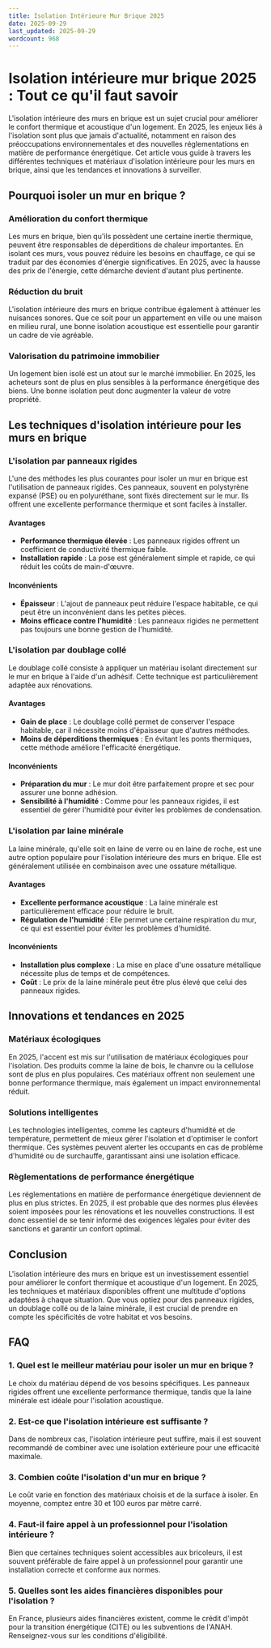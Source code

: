 ```yaml
---
title: Isolation Intérieure Mur Brique 2025
date: 2025-09-29
last_updated: 2025-09-29
wordcount: 968
---
```


# Isolation intérieure mur brique 2025 : Tout ce qu'il faut savoir

L'isolation intérieure des murs en brique est un sujet crucial pour améliorer le confort thermique et acoustique d'un logement. En 2025, les enjeux liés à l'isolation sont plus que jamais d'actualité, notamment en raison des préoccupations environnementales et des nouvelles réglementations en matière de performance énergétique. Cet article vous guide à travers les différentes techniques et matériaux d'isolation intérieure pour les murs en brique, ainsi que les tendances et innovations à surveiller.

## Pourquoi isoler un mur en brique ?

### Amélioration du confort thermique

Les murs en brique, bien qu'ils possèdent une certaine inertie thermique, peuvent être responsables de déperditions de chaleur importantes. En isolant ces murs, vous pouvez réduire les besoins en chauffage, ce qui se traduit par des économies d'énergie significatives. En 2025, avec la hausse des prix de l'énergie, cette démarche devient d'autant plus pertinente.

### Réduction du bruit

L'isolation intérieure des murs en brique contribue également à atténuer les nuisances sonores. Que ce soit pour un appartement en ville ou une maison en milieu rural, une bonne isolation acoustique est essentielle pour garantir un cadre de vie agréable.

### Valorisation du patrimoine immobilier

Un logement bien isolé est un atout sur le marché immobilier. En 2025, les acheteurs sont de plus en plus sensibles à la performance énergétique des biens. Une bonne isolation peut donc augmenter la valeur de votre propriété.

## Les techniques d'isolation intérieure pour les murs en brique

### L'isolation par panneaux rigides

L'une des méthodes les plus courantes pour isoler un mur en brique est l'utilisation de panneaux rigides. Ces panneaux, souvent en polystyrène expansé (PSE) ou en polyuréthane, sont fixés directement sur le mur. Ils offrent une excellente performance thermique et sont faciles à installer.

#### Avantages

- **Performance thermique élevée** : Les panneaux rigides offrent un coefficient de conductivité thermique faible.
- **Installation rapide** : La pose est généralement simple et rapide, ce qui réduit les coûts de main-d'œuvre.

#### Inconvénients

- **Épaisseur** : L'ajout de panneaux peut réduire l'espace habitable, ce qui peut être un inconvénient dans les petites pièces.
- **Moins efficace contre l'humidité** : Les panneaux rigides ne permettent pas toujours une bonne gestion de l'humidité.

### L'isolation par doublage collé

Le doublage collé consiste à appliquer un matériau isolant directement sur le mur en brique à l'aide d'un adhésif. Cette technique est particulièrement adaptée aux rénovations.

#### Avantages

- **Gain de place** : Le doublage collé permet de conserver l'espace habitable, car il nécessite moins d'épaisseur que d'autres méthodes.
- **Moins de déperditions thermiques** : En évitant les ponts thermiques, cette méthode améliore l'efficacité énergétique.

#### Inconvénients

- **Préparation du mur** : Le mur doit être parfaitement propre et sec pour assurer une bonne adhésion.
- **Sensibilité à l'humidité** : Comme pour les panneaux rigides, il est essentiel de gérer l'humidité pour éviter les problèmes de condensation.

### L'isolation par laine minérale

La laine minérale, qu'elle soit en laine de verre ou en laine de roche, est une autre option populaire pour l'isolation intérieure des murs en brique. Elle est généralement utilisée en combinaison avec une ossature métallique.

#### Avantages

- **Excellente performance acoustique** : La laine minérale est particulièrement efficace pour réduire le bruit.
- **Régulation de l'humidité** : Elle permet une certaine respiration du mur, ce qui est essentiel pour éviter les problèmes d'humidité.

#### Inconvénients

- **Installation plus complexe** : La mise en place d'une ossature métallique nécessite plus de temps et de compétences.
- **Coût** : Le prix de la laine minérale peut être plus élevé que celui des panneaux rigides.

## Innovations et tendances en 2025

### Matériaux écologiques

En 2025, l'accent est mis sur l'utilisation de matériaux écologiques pour l'isolation. Des produits comme la laine de bois, le chanvre ou la cellulose sont de plus en plus populaires. Ces matériaux offrent non seulement une bonne performance thermique, mais également un impact environnemental réduit.

### Solutions intelligentes

Les technologies intelligentes, comme les capteurs d'humidité et de température, permettent de mieux gérer l'isolation et d'optimiser le confort thermique. Ces systèmes peuvent alerter les occupants en cas de problème d'humidité ou de surchauffe, garantissant ainsi une isolation efficace.

### Règlementations de performance énergétique

Les réglementations en matière de performance énergétique deviennent de plus en plus strictes. En 2025, il est probable que des normes plus élevées soient imposées pour les rénovations et les nouvelles constructions. Il est donc essentiel de se tenir informé des exigences légales pour éviter des sanctions et garantir un confort optimal.

## Conclusion

L'isolation intérieure des murs en brique est un investissement essentiel pour améliorer le confort thermique et acoustique d'un logement. En 2025, les techniques et matériaux disponibles offrent une multitude d'options adaptées à chaque situation. Que vous optiez pour des panneaux rigides, un doublage collé ou de la laine minérale, il est crucial de prendre en compte les spécificités de votre habitat et vos besoins.

## FAQ

### 1. Quel est le meilleur matériau pour isoler un mur en brique ?

Le choix du matériau dépend de vos besoins spécifiques. Les panneaux rigides offrent une excellente performance thermique, tandis que la laine minérale est idéale pour l'isolation acoustique.

### 2. Est-ce que l'isolation intérieure est suffisante ?

Dans de nombreux cas, l'isolation intérieure peut suffire, mais il est souvent recommandé de combiner avec une isolation extérieure pour une efficacité maximale.

### 3. Combien coûte l'isolation d'un mur en brique ?

Le coût varie en fonction des matériaux choisis et de la surface à isoler. En moyenne, comptez entre 30 et 100 euros par mètre carré.

### 4. Faut-il faire appel à un professionnel pour l'isolation intérieure ?

Bien que certaines techniques soient accessibles aux bricoleurs, il est souvent préférable de faire appel à un professionnel pour garantir une installation correcte et conforme aux normes.

### 5. Quelles sont les aides financières disponibles pour l'isolation ?

En France, plusieurs aides financières existent, comme le crédit d'impôt pour la transition énergétique (CITE) ou les subventions de l'ANAH. Renseignez-vous sur les conditions d'éligibilité.